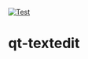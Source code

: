 [![Test](https://github.com/plotlyst/qt-textedit/actions/workflows/test.yml/badge.svg)](https://github.com/plotlyst/qt-textedit/actions/workflows/test.yml)

# qt-textedit
